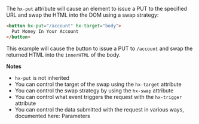 The `hx-put` attribute will cause an element to issue a PUT to the specified URL and swap the HTML into the DOM using a swap strategy:

```html
<button hx-put="/account" hx-target="body">
  Put Money In Your Account
</button>
```

This example will cause the button to issue a PUT to `/account` and swap the returned HTML into the `innerHTML` of the body.

**Notes**

- `hx-put` is not inherited
- You can control the target of the swap using the `hx-target` attribute
- You can control the swap strategy by using the `hx-swap` attribute
- You can control what event triggers the request with the `hx-trigger` attribute
- You can control the data submitted with the request in various ways, documented here: Parameters
